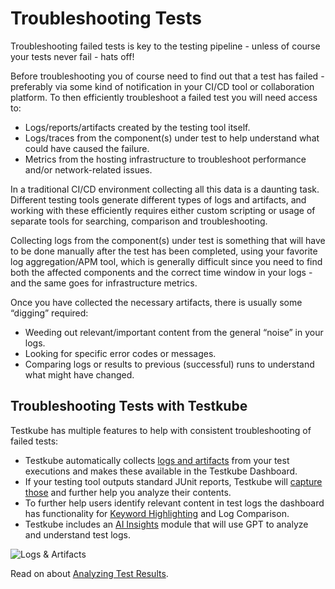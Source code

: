 # Troubleshooting Tests

Troubleshooting failed tests is key to the testing pipeline - unless of course your tests never fail - hats off!

Before troubleshooting you of course need to find out that a test has failed - preferably via some kind of notification in your CI/CD tool or collaboration platform. To then efficiently troubleshoot a failed test you will need access to:

- Logs/reports/artifacts created by the testing tool itself. 
- Logs/traces from the component(s) under test to help understand what could have caused the failure.
- Metrics from the hosting infrastructure to troubleshoot performance and/or network-related issues.

In a traditional CI/CD environment collecting all this data is a daunting task. Different testing tools generate different types of logs and artifacts, and working with these efficiently requires either custom scripting or usage of separate tools for searching, comparison and troubleshooting. 

Collecting logs from the component(s) under test is something that will have to be done manually after the test has been completed, using your favorite log aggregation/APM tool, which is generally difficult since you need to find both the affected components and the correct time window in your logs - and the same goes for infrastructure metrics. 

Once you have collected the necessary artifacts, there is usually some “digging” required:
- Weeding out relevant/important content from the general “noise” in your logs.
- Looking for specific error codes or messages.
- Comparing logs or results to previous (successful) runs to understand what might have changed.

## Troubleshooting Tests with Testkube

Testkube has multiple features to help with consistent troubleshooting of failed tests:

- Testkube automatically collects [logs and artifacts](logs-and-artifacts) from your test executions and makes these available in the Testkube Dashboard.
- If your testing tool outputs standard JUnit reports, Testkube will [capture those](/articles/test-workflows-artifacts#junit-report-extraction) and further help you analyze their contents.
- To further help users identify relevant content in test logs the dashboard has functionality for [Keyword Highlighting](../testkube-pro/articles/log-highlighting) and Log Comparison.
- Testkube includes an [AI Insights](../testkube-pro/articles/AI-test-insights) module that will use GPT to analyze and understand test logs.

![Logs & Artifacts](../img/concepts-logs-artifacts.png)

Read on about [Analyzing Test Results](../articles/analyzing-results.mdx).

